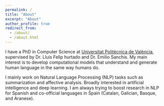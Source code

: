 ```yaml
---
permalink: /
title: "About"
excerpt: "About"
author_profile: true
redirect_from: 
  - /about/
  - /about.html
---
```


I have a PhD in Computer Science at [Universitat Politècnica de València](https://www.upv.es), supervised by Dr. Lluís Felip hurtado and Dr. Emilio Sanchis. My main interest is to develop computational models that understand and generate human language in the same way humans do. 

I mainly work on Natural Language Processing (NLP) tasks such as summarization and affective analysis. Broadly interested in artificial intelligence and deep learning. I am always trying to boost research in NLP for Spanish and co-official languages in Spain (Catalan, Galician, Basque, and Aranese).
